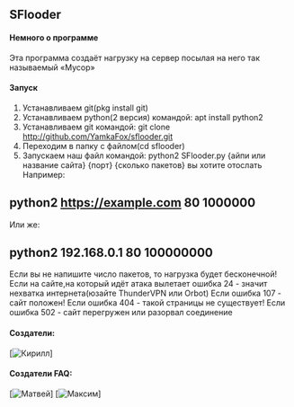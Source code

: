 ## SFlooder
#### Немного о программе
Эта программа создаёт нагрузку на сервер посылая на него так называемый «Мусор»
#### Запуск
1. Устанавливаем git(pkg install git)
2. Устанавливаем python(2 версия) командой: 
apt install python2
3. Устанавливаем git командой:
git clone http://github.com/YamkaFox/sflooder.git
4. Переходим в папку с файлом(cd sflooder)
5. Запускаем наш файл командой:
python2 SFlooder.py {айпи или название сайта} {порт} {сколько пакетов} вы хотите отослать
Например:
## python2 https://example.com 80 1000000
Или же:
## python2 192.168.0.1 80 100000000
Если вы не напишите число пакетов, то нагрузка будет бесконечной!
Если на сайте,на который идёт атака вылетает ошибка 24 - значит нехватка интернета(юзайте ThunderVPN или Orbot)
Если ошибка 107 - сайт положен!
Если ошибка 404 - такой страницы не существует!
Если ошибка 502 - сайт перегружен или разорвал соединение
#### Создатели:
[![Кирилл](https://vk.com/yamkayt)]
#### Создатели FAQ:
[![Матвей](https://vk.com/id483313209)]
[![Максим](https://vk.com/levenchick)]
